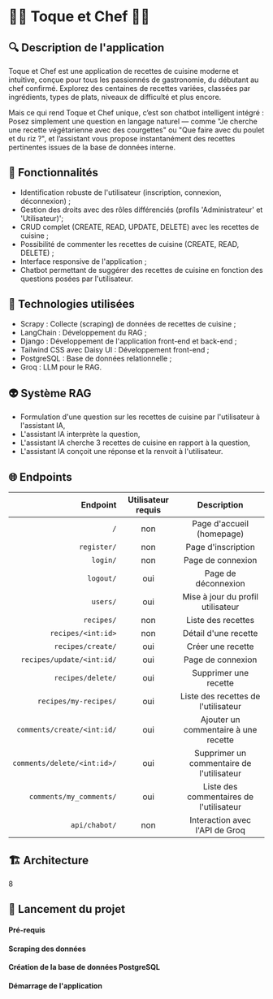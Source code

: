 # 🧑‍🍳 Toque et Chef 🍱🍻

## 🔍️ Description de l'application
Toque et Chef est une application de recettes de cuisine moderne et intuitive, conçue pour tous les passionnés de gastronomie, du débutant au chef confirmé. Explorez des centaines de recettes variées, classées par ingrédients, types de plats, niveaux de difficulté et plus encore.

Mais ce qui rend Toque et Chef unique, c’est son chatbot intelligent intégré :
Posez simplement une question en langage naturel — comme "Je cherche une recette végétarienne avec des courgettes" ou "Que faire avec du poulet et du riz ?", et l’assistant vous propose instantanément des recettes pertinentes issues de la base de données interne.

## 🧐 Fonctionnalités
- Identification robuste de l'utilisateur (inscription, connexion, déconnexion) ;
- Gestion des droits avec des rôles différenciés (profils 'Administrateur' et 'Utilisateur)';
- CRUD complet (CREATE, READ, UPDATE, DELETE) avec les recettes de cuisine ;
- Possibilité de commenter les recettes de cuisine (CREATE, READ, DELETE) ;
- Interface responsive de l'application ;
- Chatbot permettant de suggérer des recettes de cuisine en fonction des questions posées par l'utilisateur. 

## 🔧 Technologies utilisées
- Scrapy : Collecte (scraping) de données de recettes de cuisine ;
- LangChain : Développement du RAG ;
- Django : Développement de l'application front-end et back-end ;
- Tailwind CSS avec Daisy UI : Développement front-end ;
- PostgreSQL : Base de données relationnelle ;
- Groq : LLM pour le RAG.

## 👽️ Système RAG
- Formulation d'une question sur les recettes de cuisine par l'utilisateur à l'assistant IA,
- L'assistant IA interprète la question,
- L'assistant IA cherche 3 recettes de cuisine en rapport à la question,
- L'assistant IA conçoit une réponse et la renvoit à l'utilisateur.

## 🌐 Endpoints

|   Endpoint                 |   Utilisateur requis   |   Description                             |
| -------------------------: | :--------------------: | :---------------------------------------: |
| `/`                        |   non                  | Page d'accueil (homepage)                 |
| `register/`                |   non                  | Page d'inscription                        |
| `login/`                   |   non                  | Page de connexion                         |
| `logout/`                  |   oui                  | Page de déconnexion                       |
| `users/`                   |   oui                  | Mise à jour du profil utilisateur         |
| `recipes/`                 |   non                  | Liste des recettes                        |
| `recipes/<int:id>`         |   non                  | Détail d'une recette                      |
| `recipes/create/`          |   oui                  | Créer une recette                         |
| `recipes/update/<int:id/`  |   oui                  | Page de connexion                         |
| `recipes/delete/`          |   oui                  | Supprimer une recette                     |
| `recipes/my-recipes/`      |   oui                  | Liste des recettes de l'utilisateur       |
| `comments/create/<int:id/` |   oui                  | Ajouter un commentaire à une recette      |
| `comments/delete/<int:id>/`|   oui                  | Supprimer un commentaire de l'utilisateur |
| `comments/my_comments/`    |   oui                  | Liste des commentaires de l'utilisateur   |
| `api/chabot/`              |   non                  | Interaction avec l'API de Groq            |

## 🏗️ Architecture

8

## 🚀 Lancement du projet

#### Pré-requis


#### Scraping des données


#### Création de la base de données PostgreSQL


#### Démarrage de l'application




